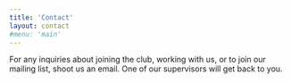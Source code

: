 ```yaml
---
title: 'Contact'
layout: contact
#menu: 'main'
---
```


For any inquiries about joining the club,
working with us, or to join our mailing list,
shoot us an email.
One of our supervisors will get back to you.
